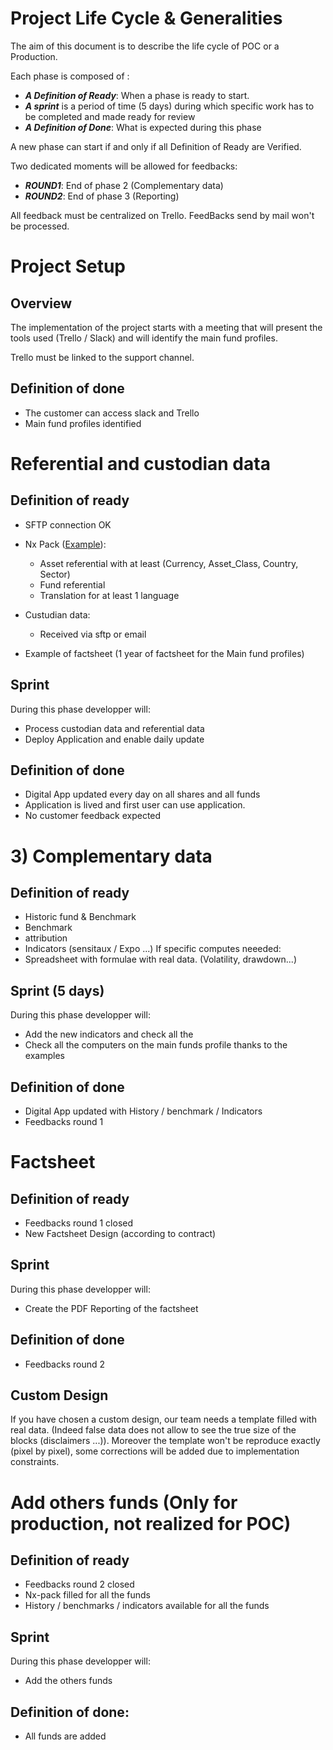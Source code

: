 # Project Life Cycle & Generalities

The aim of this document is to describe the life cycle of POC or a Production.

Each phase is composed of :

* ***A Definition of Ready***: When a phase is ready to start.
* ***A sprint*** is a period of time (5 days) during which specific work has to be completed and made ready for review
* ***A Definition of Done***: What is expected during this phase

A new phase can start if and only if all Definition of Ready are Verified.

Two dedicated moments will be allowed for feedbacks:
* ***ROUND1***: End of phase 2 (Complementary data)
* ***ROUND2***: End of phase 3 (Reporting)

All feedback must be centralized on Trello. FeedBacks send by mail won't be processed.

# Project Setup

## Overview
The implementation of the project starts with a meeting that will present the tools used (Trello / Slack) and will identify the main fund profiles.

Trello must be linked to the support channel.

## Definition of done

  * The customer can access slack and Trello
  * Main fund profiles identified

# Referential and custodian data

## Definition of ready
  * SFTP connection OK

  * Nx Pack ([Example](http://platform.100m.io/dist/greenrock/nx-pack_greenrock.xlsx)):
      - Asset referential with at least (Currency, Asset_Class, Country, Sector)
      - Fund referential
      - Translation for at least 1 language

  * Custudian data:
      - Received via sftp or email

  * Example of factsheet (1 year of factsheet for the Main fund profiles)

## Sprint
During this phase developper will:
  * Process custodian data and referential data
  * Deploy Application and enable daily update

## Definition of done
  * Digital App updated every day on all shares and all funds
  * Application is lived and first user can use application.
  * No customer feedback expected

# 3) Complementary data

## Definition of ready

  * Historic fund & Benchmark
  * Benchmark
  * attribution
  * Indicators (sensitaux / Expo ...)
If specific computes neeeded:
  * Spreadsheet with formulae with real data. (Volatility, drawdown...)

## Sprint (5 days)

During this phase developper will:
  * Add the new indicators and check all the
  * Check all the computers on the main funds profile thanks to the examples

##  Definition of done
  * Digital App updated with History / benchmark / Indicators
  * Feedbacks round 1

# Factsheet

## Definition of ready
* Feedbacks round 1 closed
* New Factsheet Design (according to contract)

## Sprint
During this phase developper will:
 * Create the PDF Reporting of the factsheet

##  Definition of done
 * Feedbacks round 2

## Custom Design

If you have chosen a custom design, our team needs a template filled with real data. (Indeed false data does not allow to see the true size of the blocks (disclaimers ...)).
Moreover the template won't be reproduce exactly (pixel by pixel), some corrections will be added due to implementation constraints.

# Add others funds (Only for production, not realized for POC)

## Definition of ready
* Feedbacks round 2 closed
* Nx-pack filled for all the funds
* History / benchmarks / indicators available for all the funds

## Sprint
During this phase developper will:
  * Add the others funds

## Definition of done:
* All funds are added
